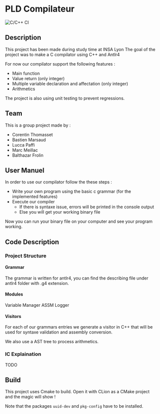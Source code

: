 # PLD Compilateur
![C/C++ CI](https://github.com/CorentinTh/pld-comp/workflows/C/C++%20CI/badge.svg)

## Description

This project has been made during study time at INSA Lyon
The goal of the project was to make a C compilator using C++ and Antlr4

For now our compilator support the following features :
* Main function
* Value return (only integer)
* Multiple variable declaration and affectation (only integer)
* Arithmetics

The project is also using unit testing to prevent regressions.

## Team

This is a group project made by :
* Corentin Thomasset
* Bastien Marsaud
* Lucca Paffi
* Marc Meillac
* Balthazar Frolin

## User Manuel

In order to use our compilator follow the these steps :
* Write your own program using the basic c grammar (for the implemented features)
* Execute our compiler 
  * If there is syntaxe issue, errors will be printed in the console output
  * Else you will get your working binary file

Now you can run your binary file on your computer and see your program working.

## Code Description

### Project Structure

#### Grammar

The grammar is written for antlr4, you can find the describing file under antlr4 folder with .g4 extension.

#### Modules

Variable Manager
ASSM
Logger

#### Visitors

For each of our grammars entries we generate a visitor in C++ that will be used for syntaxe validation and assembly conversion.

We also use a AST tree to process arithmetics.

### IC Explaination

TODO

## Build
This project uses Cmake to build. Open it with CLion as a CMake project and the magic will show !

Note that the packages `uuid-dev` and `pkg-config` have to be installed.
